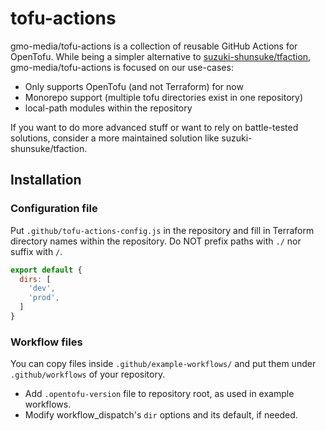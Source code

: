 # tofu-actions

gmo-media/tofu-actions is a collection of reusable GitHub Actions for OpenTofu.
While being a simpler alternative to [suzuki-shunsuke/tfaction](https://github.com/suzuki-shunsuke/tfaction),
gmo-media/tofu-actions is focused on our use-cases:

- Only supports OpenTofu (and not Terraform) for now
- Monorepo support (multiple tofu directories exist in one repository)
- local-path modules within the repository

If you want to do more advanced stuff or want to rely on battle-tested solutions,
consider a more maintained solution like suzuki-shunsuke/tfaction.

## Installation

### Configuration file

Put `.github/tofu-actions-config.js` in the repository and fill in Terraform directory names within the repository.
Do NOT prefix paths with `./` nor suffix with `/`.

```js
export default {
  dirs: [
    'dev',
    'prod',
  ]
}
```

### Workflow files

You can copy files inside `.github/example-workflows/` and put them under `.github/workflows` of your repository.

- Add `.opentofu-version` file to repository root, as used in example workflows.
- Modify workflow_dispatch's `dir` options and its default, if needed.
